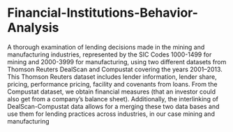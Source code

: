 # Financial-Institutions-Behavior-Analysis

A thorough examination of lending decisions made in the mining and manufacturing industries, represented by the SIC Codes 1000-1499 for mining and 2000-3999 for manufacturing, using two different datasets from Thomson Reuters DealScan and Compustat covering the years 2001–2013. This Thomson Reuters dataset includes lender information, lender share, pricing, performance pricing, facility and covenants from loans. From the Compustat dataset, we obtain financial measures (that an investor could also get from a company’s balance sheet). Additionally, the interlinking of DealScan-Compustat data allows for a merging these two data bases and use them for lending practices across industries, in our case mining and manufacturing

